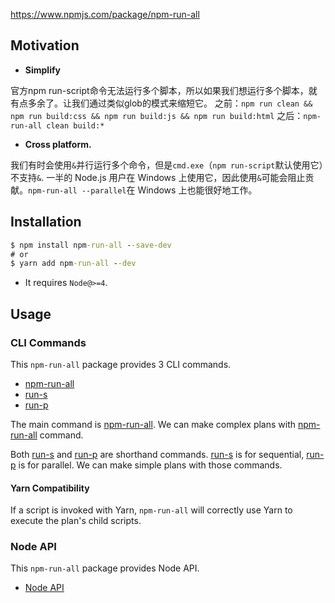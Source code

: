 https://www.npmjs.com/package/npm-run-all



## Motivation

* **Simplify**

官方npm run-script命令无法运行多个脚本，所以如果我们想运行多个脚本，就有点多余了。让我们通过类似glob的模式来缩短它。
之前：`npm run clean && npm run build:css && npm run build:js && npm run build:html`
之后：`npm-run-all clean build:*`

* **Cross platform.**

我们有时会使用`&`并行运行多个命令，但是`cmd.exe`（`npm run-script`默认使用它）不支持`&`. 一半的 Node.js 用户在 Windows 上使用它，因此使用`&`可能会阻止贡献。`npm-run-all --parallel`在 Windows 上也能很好地工作。



## Installation

```cmd
$ npm install npm-run-all --save-dev
# or 
$ yarn add npm-run-all --dev
```

- It requires `Node@>=4`.



## Usage

### CLI Commands

This `npm-run-all` package provides 3 CLI commands.

- [npm-run-all](https://github.com/mysticatea/npm-run-all/blob/HEAD/docs/npm-run-all.md)
- [run-s](https://github.com/mysticatea/npm-run-all/blob/HEAD/docs/run-s.md)
- [run-p](https://github.com/mysticatea/npm-run-all/blob/HEAD/docs/run-p.md)

The main command is [npm-run-all](https://github.com/mysticatea/npm-run-all/blob/HEAD/docs/npm-run-all.md). We can make complex plans with [npm-run-all](https://github.com/mysticatea/npm-run-all/blob/HEAD/docs/npm-run-all.md) command.

Both [run-s](https://github.com/mysticatea/npm-run-all/blob/HEAD/docs/run-s.md) and [run-p](https://github.com/mysticatea/npm-run-all/blob/HEAD/docs/run-p.md) are shorthand commands. [run-s](https://github.com/mysticatea/npm-run-all/blob/HEAD/docs/run-s.md) is for sequential, [run-p](https://github.com/mysticatea/npm-run-all/blob/HEAD/docs/run-p.md) is for parallel. We can make simple plans with those commands.

#### Yarn Compatibility

If a script is invoked with Yarn, `npm-run-all` will correctly use Yarn to execute the plan's child scripts.

### Node API

This `npm-run-all` package provides Node API.

- [Node API](https://github.com/mysticatea/npm-run-all/blob/HEAD/docs/node-api.md)